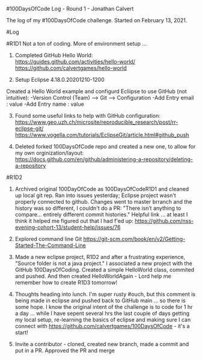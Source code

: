 #100DaysOfCode Log - Round 1 - Jonathan Calvert

The log of my #100DaysOfCode challenge. Started on February 13, 2021.

#Log

#R1D1
Not a ton of coding. More of environment setup ...

1) Completed GitHub Hello World:
https://guides.github.com/activities/hello-world/
https://github.com/calvertgames/hello-world

2) Setup Eclipse 4.18.0.20201210-1200

Created a Hello World example and configurd Ecliipse to use GitHub (not intuitive):
-Version Control (Team) --> Git --> Configuration
-Add Entry email : value
-Add Entry name : value

3) Found some useful links to help with GitHub configuration:
https://www.geo.uzh.ch/microsite/reproducible_research/post/rr-eclipse-git/
https://www.vogella.com/tutorials/EclipseGit/article.html#github_push

4) Deleted forked 100DaysOfCode repo and created a new one, to allow for my own orginization/layout:
https://docs.github.com/en/github/administering-a-repository/deleting-a-repository

#R1D2
1) Archived original 100DayOfCode as 100DaysOfCodeR1D1 and cleaned up local git rep.
Ran into issues yesterday; Eclipse project wasn't properly connected to github.
Changes went to master brranch and the history was so different, I couldn't do a PR:  "There isn’t anything to compare... entirely different commit histories."
Helpful link ... at least I think it helped me figured out that I had f'ed up:
https://github.com/nss-evening-cohort-13/student-help/issues/76

2) Explored command line Git
https://git-scm.com/book/en/v2/Getting-Started-The-Command-Line

3) Made a new eclipse project, R1D2 and after a frustrating experience, "Source folder is not a java project." I associated a new project with the
GitHub 100DaysOfCoding.  Created a simple HelloWorld class, commited and pushed.  And then created HelloWorldAgain - Lord help me remember how to
create R1D3 tomorrow!

4) Thoughts heading into lunch.  I'm super rusty #ouch, but this comment is being made in eclipse and pushed back
to GitHub main ... so there is some hope.  I know the original intent of the challenge is to code for 1 hr a day ...
while I have sepent several hrs the last couple of days getting my local setup, re-learning the basics of eclipse and
making sure I can connect with https://github.com/calvertgames/100DaysOfCode - it's a start!

5) Invite a contributor - cloned, created new branch, made a commit and put in a PR.
Approved the PR and merge 
